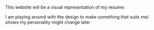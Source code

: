 This website will be a visual representation of my resume:

I am playing around with the design to make something that suits me/ shows my personality might change later
